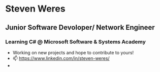 # Steven Weres
## Junior Software Devoloper/ Network Engineer
### Learning C# @ Microsoft Software & Systems Academy
- Working on new projects and hope to contribute to yours!
- 📫 https://www.linkedin.com/in/steven-weres/
- 

<!---
sgweres/sgweres is a ✨ special ✨ repository because its `README.md` (this file) appears on your GitHub profile.
You can click the Preview link to take a look at your changes.
--->
